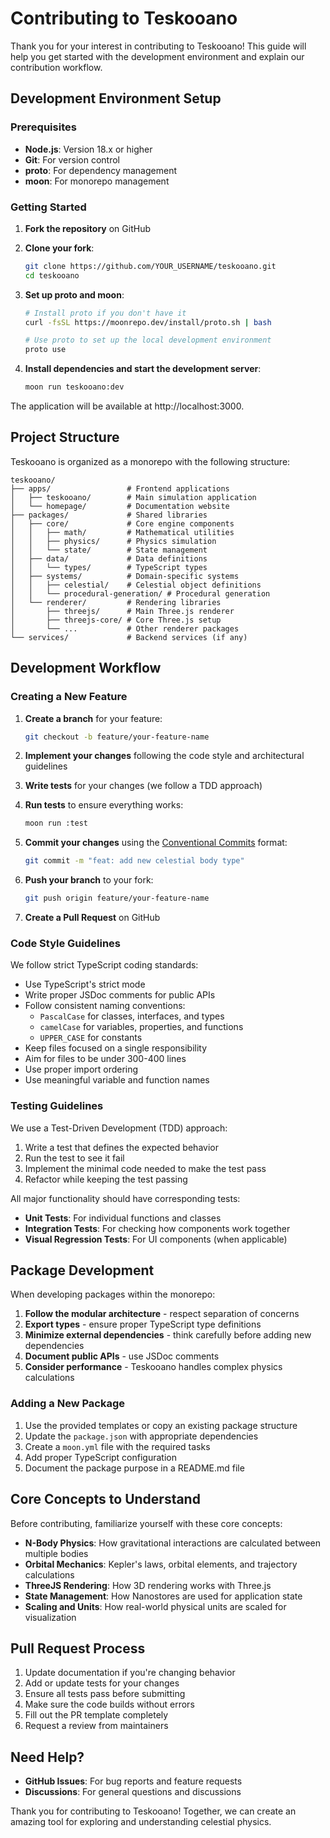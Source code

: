 # Contributing to Teskooano

Thank you for your interest in contributing to Teskooano! This guide will help you get started with the development environment and explain our contribution workflow.

## Development Environment Setup

### Prerequisites

- **Node.js**: Version 18.x or higher
- **Git**: For version control
- **proto**: For dependency management
- **moon**: For monorepo management

### Getting Started

1. **Fork the repository** on GitHub

2. **Clone your fork**:

   ```bash
   git clone https://github.com/YOUR_USERNAME/teskooano.git
   cd teskooano
   ```

3. **Set up proto and moon**:

   ```bash
   # Install proto if you don't have it
   curl -fsSL https://moonrepo.dev/install/proto.sh | bash

   # Use proto to set up the local development environment
   proto use
   ```

4. **Install dependencies and start the development server**:
   ```bash
   moon run teskooano:dev
   ```

The application will be available at http://localhost:3000.

## Project Structure

Teskooano is organized as a monorepo with the following structure:

```
teskooano/
├── apps/                 # Frontend applications
│   ├── teskooano/        # Main simulation application
│   └── homepage/         # Documentation website
├── packages/             # Shared libraries
│   ├── core/             # Core engine components
│   │   ├── math/         # Mathematical utilities
│   │   ├── physics/      # Physics simulation
│   │   └── state/        # State management
│   ├── data/             # Data definitions
│   │   └── types/        # TypeScript types
│   ├── systems/          # Domain-specific systems
│   │   ├── celestial/    # Celestial object definitions
│   │   └── procedural-generation/ # Procedural generation
│   └── renderer/         # Rendering libraries
│       ├── threejs/      # Main Three.js renderer
│       ├── threejs-core/ # Core Three.js setup
│       └── ...           # Other renderer packages
└── services/             # Backend services (if any)
```

## Development Workflow

### Creating a New Feature

1. **Create a branch** for your feature:

   ```bash
   git checkout -b feature/your-feature-name
   ```

2. **Implement your changes** following the code style and architectural guidelines

3. **Write tests** for your changes (we follow a TDD approach)

4. **Run tests** to ensure everything works:

   ```bash
   moon run :test
   ```

5. **Commit your changes** using the [Conventional Commits](https://www.conventionalcommits.org/) format:

   ```bash
   git commit -m "feat: add new celestial body type"
   ```

6. **Push your branch** to your fork:

   ```bash
   git push origin feature/your-feature-name
   ```

7. **Create a Pull Request** on GitHub

### Code Style Guidelines

We follow strict TypeScript coding standards:

- Use TypeScript's strict mode
- Write proper JSDoc comments for public APIs
- Follow consistent naming conventions:
  - `PascalCase` for classes, interfaces, and types
  - `camelCase` for variables, properties, and functions
  - `UPPER_CASE` for constants
- Keep files focused on a single responsibility
- Aim for files to be under 300-400 lines
- Use proper import ordering
- Use meaningful variable and function names

### Testing Guidelines

We use a Test-Driven Development (TDD) approach:

1. Write a test that defines the expected behavior
2. Run the test to see it fail
3. Implement the minimal code needed to make the test pass
4. Refactor while keeping the test passing

All major functionality should have corresponding tests:

- **Unit Tests**: For individual functions and classes
- **Integration Tests**: For checking how components work together
- **Visual Regression Tests**: For UI components (when applicable)

## Package Development

When developing packages within the monorepo:

1. **Follow the modular architecture** - respect separation of concerns
2. **Export types** - ensure proper TypeScript type definitions
3. **Minimize external dependencies** - think carefully before adding new dependencies
4. **Document public APIs** - use JSDoc comments
5. **Consider performance** - Teskooano handles complex physics calculations

### Adding a New Package

1. Use the provided templates or copy an existing package structure
2. Update the `package.json` with appropriate dependencies
3. Create a `moon.yml` file with the required tasks
4. Add proper TypeScript configuration
5. Document the package purpose in a README.md file

## Core Concepts to Understand

Before contributing, familiarize yourself with these core concepts:

- **N-Body Physics**: How gravitational interactions are calculated between multiple bodies
- **Orbital Mechanics**: Kepler's laws, orbital elements, and trajectory calculations
- **ThreeJS Rendering**: How 3D rendering works with Three.js
- **State Management**: How Nanostores are used for application state
- **Scaling and Units**: How real-world physical units are scaled for visualization

## Pull Request Process

1. Update documentation if you're changing behavior
2. Add or update tests for your changes
3. Ensure all tests pass before submitting
4. Make sure the code builds without errors
5. Fill out the PR template completely
6. Request a review from maintainers

## Need Help?

- **GitHub Issues**: For bug reports and feature requests
- **Discussions**: For general questions and discussions

Thank you for contributing to Teskooano! Together, we can create an amazing tool for exploring and understanding celestial physics.
